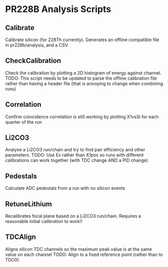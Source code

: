 PR228B Analysis Scripts
========================

Calibrate
---------
Calibrate silicon (for 228Th currently). Generates an offline
compatible file in pr228b/analysis, and a CSV.

CheckCalibration
----------------
Check the calibration by plotting a 2D histogram of energy against
channel.
TODO: This script needs to be updated to parse the offline calibration
file rather than having a header file (that is annoying to change
when combining runs)

Correlation
-----------
Confirm coincidence correlation is still working by plotting X1vsSi
for each quarter of the run

Li2CO3
------
Analyse a Li2CO3 run/chain and try to find pair efficiency
and other parameters.
TODO: Use Ex rather than X1pos so runs with different calibrations
can work together (with TDC change AND a PID change)

Pedestals
---------
Calculate ADC pedestals from a run with no silicon events

RetuneLithium
-------------
Recalibrates focal plane based on a Li2CO3 run/chain. Requires a reasonable
initial calibration to work!!

TDCAlign
--------
Aligns silicon TDC channels so the maximum peak value is at the same value on each channel
TODO: Align to a fixed reference point (rather than to TDC0)

